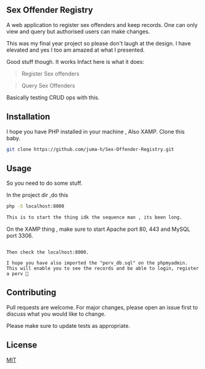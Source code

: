 ## Sex Offender Registry

A web application to register sex offenders and keep records. One can only view and query but authorised users can make changes.


This was my final year project so please don't laugh at the design. I have elevated and yes I too am amazed at what I presented.

Good stuff though. It works
Infact here is what it does:
  > Register Sex offenders

> Query Sex Offenders

Basically testing CRUD ops with this.


## Installation

I hope you have PHP installed in your machine , Also XAMP. Clone this baby.


```bash
git clone https://github.com/juma-h/Sex-Offender-Registry.git
```

## Usage

So you need to do some stuff.

In the project dir ,do this 

```bash
php -S localhost:8000

This is to start the thing idk the sequence man , its been long.

```
On the XAMP thing , make sure to start Apache port 80, 443 and MySQL port 3306. 

```

Then check the localhost:8000.

I hope you have also imported the "perv_db.sql" on the phpmyadmin.
This will enable you to see the records and be able to login, register a perv 🙂

````

## Contributing

Pull requests are welcome. For major changes, please open an issue first
to discuss what you would like to change.

Please make sure to update tests as appropriate.

## License

[MIT](https://choosealicense.com/licenses/mit/)
